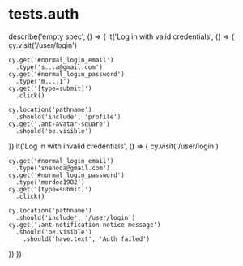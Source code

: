 # tests.auth
describe('empty spec', () => {
  it('Log in with valid credentials', () => {
    cy.visit('/user/login')

    cy.get('#normal_login_email')
      .type('s...a@gmail.com')
    cy.get('#normal_login_password')
      .type('m....1')
    cy.get('[type=submit]')
      .click()

    cy.location('pathname')
      .should('include', 'profile')
    cy.get('.ant-avatar-square')
      .should('be.visible')
  })
  it('Log in with invalid credentials', () => {
    cy.visit('/user/login')

    cy.get('#normal_login_email')
      .type('snehoda@gmail.com')
    cy.get('#normal_login_password')
      .type('merdoc1982')
    cy.get('[type=submit]')
      .click()

    cy.location('pathname')
      .should('include', '/user/login')
    cy.get('.ant-notification-notice-message')
      .should('be.visible')
        .should('have.text', 'Auth failed')
  })
})
